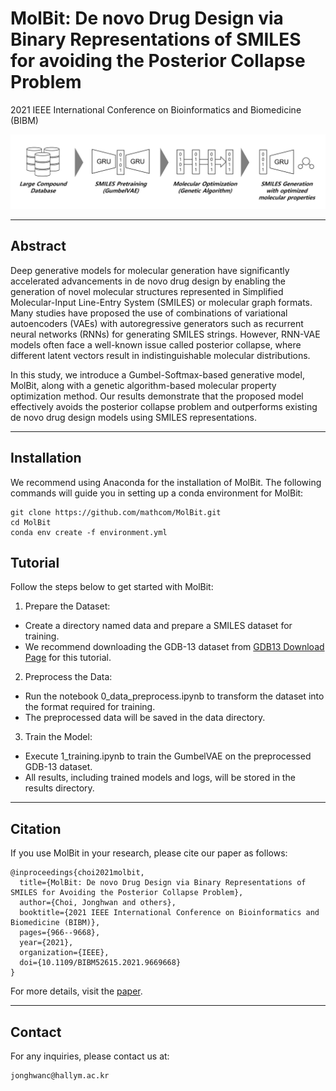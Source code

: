 # MolBit: De novo Drug Design via Binary Representations of SMILES for avoiding the Posterior Collapse Problem
2021 IEEE International Conference on Bioinformatics and Biomedicine (BIBM)

<img src="figs/overview_of_MolBit.png" alt="thumbnail" width="600px" />

--------------------------------------------------------------------------------------------
## Abstract
Deep generative models for molecular generation have significantly accelerated advancements in de novo drug design by enabling the generation of novel molecular structures represented in Simplified Molecular-Input Line-Entry System (SMILES) or molecular graph formats. Many studies have proposed the use of combinations of variational autoencoders (VAEs) with autoregressive generators such as recurrent neural networks (RNNs) for generating SMILES strings. However, RNN-VAE models often face a well-known issue called posterior collapse, where different latent vectors result in indistinguishable molecular distributions.

In this study, we introduce a Gumbel-Softmax-based generative model, MolBit, along with a genetic algorithm-based molecular property optimization method. Our results demonstrate that the proposed model effectively avoids the posterior collapse problem and outperforms existing de novo drug design models using SMILES representations.

--------------------------------------------------------------------------------------------
## Installation
We recommend using Anaconda for the installation of MolBit. The following commands will guide you in setting up a conda environment for MolBit:

```
git clone https://github.com/mathcom/MolBit.git
cd MolBit
conda env create -f environment.yml
```

## Tutorial
Follow the steps below to get started with MolBit:
1. Prepare the Dataset:
- Create a directory named data and prepare a SMILES dataset for training.
- We recommend downloading the GDB-13 dataset from [GDB13 Download Page](https://gdb.unibe.ch/downloads/) for this tutorial.

2. Preprocess the Data:
- Run the notebook 0_data_preprocess.ipynb to transform the dataset into the format required for training.
- The preprocessed data will be saved in the data directory.

3. Train the Model:
- Execute 1_training.ipynb to train the GumbelVAE on the preprocessed GDB-13 dataset.
- All results, including trained models and logs, will be stored in the results directory.

--------------------------------------------------------------------------------------------
## Citation
If you use MolBit in your research, please cite our paper as follows:
```
@inproceedings{choi2021molbit,
  title={MolBit: De novo Drug Design via Binary Representations of SMILES for Avoiding the Posterior Collapse Problem},
  author={Choi, Jonghwan and others},
  booktitle={2021 IEEE International Conference on Bioinformatics and Biomedicine (BIBM)},
  pages={966--9668},
  year={2021},
  organization={IEEE},
  doi={10.1109/BIBM52615.2021.9669668}
}
```
For more details, visit the [paper](https://doi.org/10.1109/BIBM52615.2021.9669668).

--------------------------------------------------------------------------------------------
## Contact
For any inquiries, please contact us at:
```
jonghwanc@hallym.ac.kr
```